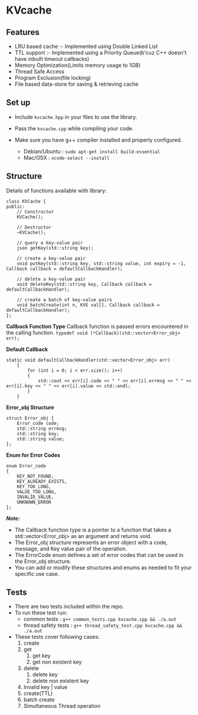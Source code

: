 # KVcache

## Features

- LRU based cache :- Implemented using Double Linked List
- TTL support :- Implemented using a Priority Queue(b'cuz C++ doesn't have inbuilt timeout callbacks)
- Memory Optimization(Limits memory usage to 1GB)
- Thread Safe Access
- Program Exclusion(file locking)
- File based data-store for saving & retrieving cache

## Set up

- Include `kvcache.hpp` in your files to use the library.
- Pass the `kvcache.cpp` while compiling your code.

- Make sure you have g++ compiler installed and properly configured.
  - Debian/Ubuntu : `sudo apt-get install build-essential`
  - Mac/OSX : `xcode-select --install`

## Structure

Details of functions available with library:

```
class KVCache {
public:
    // Constructor
    KVCache();

    // Destructor
    ~KVCache();

    // query a key-value pair
    json getKey(std::string key);

    // create a key-value pair
    void putKey(std::string key, std::string value, int expiry = -1, Callback callback = defaultCallbackHandler);

    // delete a key-value pair
    void deleteKey(std::string key, Callback callback = defaultCallbackHandler);

    // create a batch of key-value pairs
    void batchCreate(int n, KVE val[], Callback callback = defaultCallbackHandler);
};
```

**Callback Function Type**
Callback function is passed errors encountered in the calling function.
`typedef void (*Callback)(std::vector<Error_obj> err);`

**Default Callback**

```
static void defaultCallbackHandler(std::vector<Error_obj> err)
    {
        for (int i = 0; i < err.size(); i++)
        {
            std::cout << err[i].code << " " << err[i].errmsg << " " << err[i].key << " " << err[i].value << std::endl;
        }
    }
```

**Error_obj Structure**

```
struct Error_obj {
    Error_code code;
    std::string errmsg;
    std::string key;
    std::string value;
};
```

**Enum for Error Codes**

```
enum Error_code
{
    KEY_NOT_FOUND,
    KEY_ALREADY_EXISTS,
    KEY_TOO_LONG,
    VALUE_TOO_LONG,
    INVALID_VALUE,
    UNKNOWN_ERROR
};
```

**_Note:_**

- The Callback function type is a pointer to a function that takes a std::vector<Error_obj> as an argument and returns void.
- The Error_obj structure represents an error object with a code, message, and Key value pair of the operation.
- The ErrorCode enum defines a set of error codes that can be used in the Error_obj structure.
- You can add or modify these structures and enums as needed to fit your specific use case.

## Tests

- There are two tests included within the repo.
- To run these test run:
  - common tests : `g++ common_tests.cpp kvcache.cpp && ./a.out`
  - thread safety tests : `g++ thread_safety_test.cpp kvcache.cpp && ./a.out`
- These tests cover following cases:
  1. create
  2. get
     1. get key
     2. get non existent key
  3. delete
     1. delete key
     2. delete non existent key
  4. Invalid key | value
  5. create(TTL)
  6. batch create
  7. Simultaneous Thread operation
